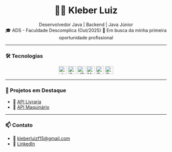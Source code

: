 <h1 align="center">👨‍💻 Kleber Luiz</h1>

<p align="center">
Desenvolvedor Java | Backend | Java Júnior  
<br>
🎓 ADS - Faculdade Descomplica (Out/2025)  
🚀 Em busca da minha primeira oportunidade profissional
</p>

---

### 🛠️ Tecnologias

<p align="center">
  <img src="https://cdn.jsdelivr.net/gh/devicons/devicon/icons/java/java-original.svg" width="25" title="Java"/>
  <img src="https://cdn.jsdelivr.net/gh/devicons/devicon/icons/spring/spring-original.svg" width="25" title="Spring Boot"/>
  <img src="https://cdn.jsdelivr.net/gh/devicons/devicon/icons/hibernate/hibernate-original.svg" width="25" title="JPA / Hibernate"/>
  <img src="https://cdn.jsdelivr.net/gh/devicons/devicon/icons/mysql/mysql-original.svg" width="25" title="MySQL"/>
  <img src="https://cdn.jsdelivr.net/gh/devicons/devicon/icons/postgresql/postgresql-original.svg" width="25" title="PostgreSQL"/>
  <img src="https://cdn.jsdelivr.net/gh/devicons/devicon/icons/docker/docker-original.svg" width="25" title="Docker"/>
</p>

---

### 📂 Projetos em Destaque

- 🔗 [API Livraria](https://github.com/kleberlz17/library_api)  
- 🔗 [API Maquinário](https://github.com/kleberlz17/api_maquinario)

---

### 📫 Contato

- 📧 kleberluizf15@gmail.com  
- 🔗 [LinkedIn](https://www.linkedin.com/in/kleberluizferreiramachado/)
